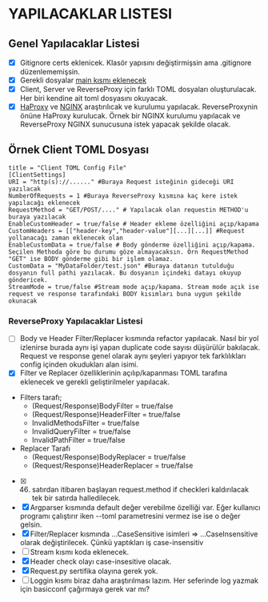 # **YAPILACAKLAR LISTESI**
## Genel Yapılacaklar Listesi
- [x] Gitignore certs eklenicek. Klasör yapısını değiştirmişsin ama .gitignore düzenlememişsin.
- [x] Gerekli dosyalar [main kısmı eklenecek ](https://www.freecodecamp.org/news/if-name-main-python-example/#:~:text=We%20can%20use%20an%20if,name%20if%20it%20is%20imported.) 
- [x] Client, Server ve ReverseProxy için farklı TOML dosyaları oluşturulacak. Her biri kendine ait toml dosyasını okuyacak.
- [x] [HaProxy](https://www.haproxy.com/) ve [NGINX](https://www.nginx.com/) araştırılıcak ve kurulumu yapılacak. ReverseProxynin önüne HaProxy kurulucak. Örnek bir NGINX kurulumu yapılacak ve ReverseProxy NGINX sunucusuna istek yapacak şekilde olacak.
## Örnek Client TOML Dosyası
```
title = "Client TOML Config File"
[ClientSettings]
URI = "http(s)://......" #Buraya Request isteğinin gideceği URI yazılacak 
NumberOfRequests = 1 #Buraya ReverseProxy kısmına kaç kere istek yapılacağı eklenecek
RequestMethod = "GET/POST/...." # Yapılacak olan requestin METHOD'u buraya yazılacak
EnableCustomHeader = true/false # Header ekleme özelliğini açıp/kapama
CustomHeaders = [["header-key","header-value"][...][...]] #Request yollanacağı zaman eklenecek olan
EnableCustomData = true/false # Body gönderme özelliğini açıp/kapama. Seçilen Methoda göre bu durumu göze almayacaksın. Örn RequestMethod "GET" ise BODY gönderme gibi bir işlem olamaz.
CustomData = "MyDataFolder/test.json" #Buraya datanın tutulduğu dosyanın full pathi yazılacak. Bu dosyanın içindeki datayı okuyup göndericek.
StreamMode = true/false #Stream mode açıp/kapama. Stream mode açık ise request ve response tarafındaki BODY kısımları buna uygun şekilde okunacak
```

### ReverseProxy Yapılacaklar Listesi
- [ ] Body ve Header Filter/Replacer kısmında refactor yapılacak. Nasıl bir yol izlenirse burada aynı işi yapan duplicate code sayısı düşürülür bakılacak. Request ve response genel olarak aynı şeyleri yapıyor tek farklılıkları config içinden okudukları alan isimi.
- [x] Filter ve Replacer özelliklerinin açılıp/kapanması TOML tarafına eklenecek ve gerekli geliştirilmeler yapılacak. 
- Filters tarafı; 
  - (Request/Response)BodyFilter = true/false
  - (Request/Response)HeaderFilter = true/false
  - InvalidMethodsFilter = true/false
  - InvalidQueryFilter = true/false
  - InvalidPathFilter = true/false
- Replacer Tarafı
    - (Request/Response)BodyReplacer = true/false
    - (Request/Response)HeaderReplacer = true/false
- [x] 46. satırdan itibaren başlayan request.method if checkleri kaldırılacak tek bir satırda halledilecek.
- [x] Argparser kısmında default değer verebilme özelliği var. Eğer kullanıcı programı çalıştırır iken --toml parametresini vermez ise ise o değer gelsin.
- [x] Filter/Replacer kısmında ...CaseSensitive isimleri => ...CaseInsensitive olarak değiştirilecek. Çünkü yaptıkları iş case-insensitiv
- [ ] Stream kısmı koda eklenecek.
- [x] Header check olayı case-insesitive olacak.
- [x] Request.py sertifika olayına gerek yok.
- [ ] Loggin kısmı biraz daha araştırılması lazım. Her seferinde log yazmak için basicconf çağırmaya gerek var mı?
